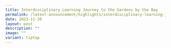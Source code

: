 ```yaml
---
title: Interdisciplinary Learning Journey to the Gardens by the Bay
permalink: /latest-announcement/highlights/interdisciplinary-learning-journey-gardens-by-the-bay/
date: 2023-11-20
layout: post
description: ""
image: ""
variant: tiptap
---
```

